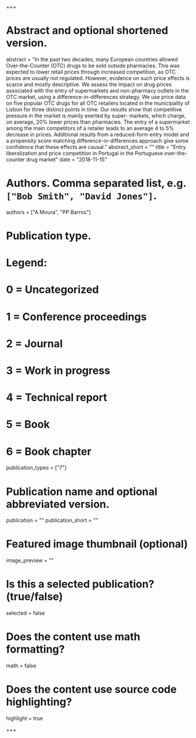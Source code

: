 +++
# Abstract and optional shortened version.
abstract = "In the past two decades, many European countries allowed Over-the-Counter (OTC) drugs to be sold outside pharmacies. This was expected to lower retail prices through increased competition, as OTC prices are usually not regulated. However, evidence on such price effects is scarce and mostly descriptive. We assess the impact on drug prices associated with the entry of supermarkets and non-pharmacy outlets in the OTC market, using a difference-in-differences strategy. We use price data on five popular OTC drugs for all OTC retailers located in the municipality of Lisbon for three distinct points in time. Our results show that competitive pressure in the market is mainly exerted by super- markets, which charge, on average, 20% lower prices than pharmacies. The entry of a supermarket among the main competitors of a retailer leads to an average 4 to 5% decrease in prices. Additional results from a reduced-form entry model and a propensity score matching difference-in-differences approach give some confidence that these effects are causal."
abstract_short = ""
title = "Entry liberalization and price competition in Portugal in the Portuguese over-the-counter drug market"
date = "2018-11-15"

# Authors. Comma separated list, e.g. `["Bob Smith", "David Jones"]`.
authors = ["A Moura", "PP Barros"]

# Publication type.
# Legend:
# 0 = Uncategorized
# 1 = Conference proceedings
# 2 = Journal
# 3 = Work in progress
# 4 = Technical report
# 5 = Book
# 6 = Book chapter
publication_types = ["7"]

# Publication name and optional abbreviated version.
publication = ""
publication_short = ""
              
# Featured image thumbnail (optional)
image_preview = ""

# Is this a selected publication? (true/false)
selected = false

# Does the content use math formatting?
math = false

# Does the content use source code highlighting?
highlight = true


+++

